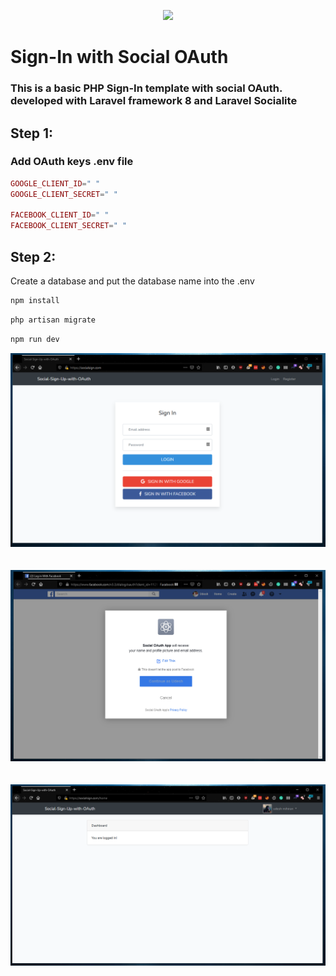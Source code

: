 <p align="center"><img src="https://laravel.com/assets/img/components/logo-laravel.svg"></p>

# Sign-In with Social OAuth

### This is a basic PHP Sign-In template with social OAuth. developed with Laravel framework 8 and Laravel Socialite 

## Step 1:
### Add OAuth keys .env file

```php
GOOGLE_CLIENT_ID=" "
GOOGLE_CLIENT_SECRET=" "

FACEBOOK_CLIENT_ID=" "
FACEBOOK_CLIENT_SECRET=" "
```

## Step 2:

Create a database and put the database name into the .env

```php
npm install
``` 
```php
php artisan migrate
```
```php
npm run dev 
```
<p align="center"><img src="https://raw.githubusercontent.com/ukmihiran/OAuth-Social-Login-Laravel/master/meta/indexPage.PNG" style="margin-bottom: 20px"></p>

<p align="center"><img src="https://raw.githubusercontent.com/ukmihiran/OAuth-Social-Login-Laravel/master/meta/fb.PNG" style="margin-bottom: 20px"></p>

<p align="center"><img src="https://raw.githubusercontent.com/ukmihiran/OAuth-Social-Login-Laravel/master/meta/google.PNG" style="margin-bottom: 20px"></p>